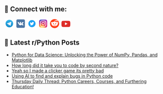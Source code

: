 ## 🔎 Connect with me:
[<img src="https://github.com/bullbesh/bullbesh/blob/main/images/Telegram.png" width="32" height="32" />](https://t.me/bullbesh)
[<img src="https://github.com/bullbesh/bullbesh/blob/main/images/VK.png" width="32" height="32" />](https://vk.com/bullbesh)
[<img src="https://github.com/bullbesh/bullbesh/blob/main/images/Twitter.png" width="32" height="32" />](https://twitter.com/bullbesh1)
[<img src="https://github.com/bullbesh/bullbesh/blob/main/images/Instagram.png" width="32" height="32" />](https://www.instagram.com/bullbesh)
[<img src="https://github.com/bullbesh/bullbesh/blob/main/images/Reddit.png" width="32" height="32" />](https://www.reddit.com/user/bullbesh)
[<img src="https://github.com/bullbesh/bullbesh/blob/main/images/YouTube.png" width="32" height="32" />](https://www.youtube.com/channel/UCtfjRs6uzgq5mfm8S06WTcg)

## 📕 Latest r/Python Posts
<!-- BLOG-POST-LIST:START -->
- [Python for Data Science: Unlocking the Power of NumPy, Pandas, and Matplotlib](https://www.reddit.com/r/Python/comments/130c4ko/python_for_data_science_unlocking_the_power_of/)
- [How long did it take you to code by second nature?](https://www.reddit.com/r/Python/comments/13084ts/how_long_did_it_take_you_to_code_by_second_nature/)
- [Yeah so I made a clicker game its pretty bad](https://www.reddit.com/r/Python/comments/1305vb6/yeah_so_i_made_a_clicker_game_its_pretty_bad/)
- [Using AI to find and explain bugs in Python code](https://www.reddit.com/r/Python/comments/13050lv/using_ai_to_find_and_explain_bugs_in_python_code/)
- [Thursday Daily Thread: Python Careers, Courses, and Furthering Education!](https://www.reddit.com/r/Python/comments/1303x3j/thursday_daily_thread_python_careers_courses_and/)
<!-- BLOG-POST-LIST:END -->
